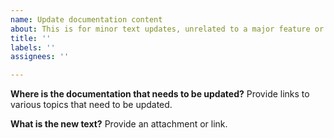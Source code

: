 ```yaml
---
name: Update documentation content
about: This is for minor text updates, unrelated to a major feature or defect.
title: ''
labels: ''
assignees: ''

---
```


**Where is the documentation that needs to be updated?**
Provide links to various topics that need to be updated.

**What is the new text?**
Provide an attachment or link.

